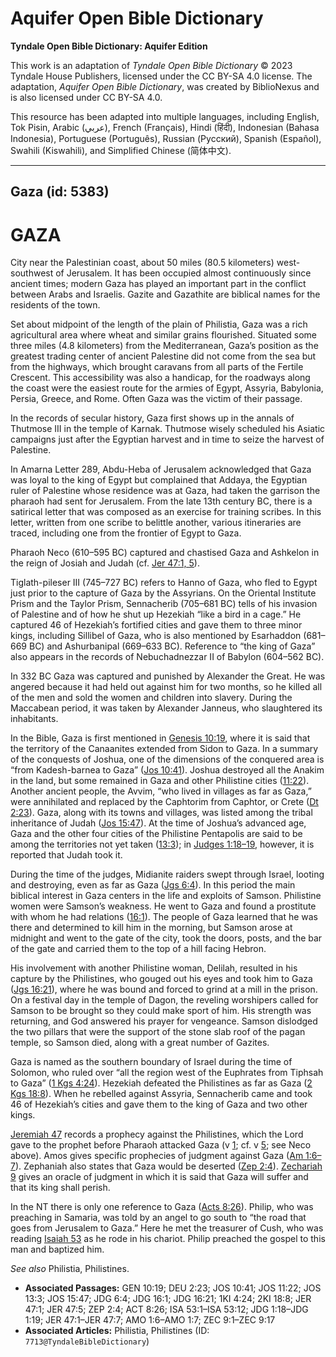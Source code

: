 # Aquifer Open Bible Dictionary

**Tyndale Open Bible Dictionary: Aquifer Edition**

This work is an adaptation of *Tyndale Open Bible Dictionary* © 2023 Tyndale House Publishers, licensed under the CC BY\-SA 4\.0 license. The adaptation, *Aquifer Open Bible Dictionary*, was created by BiblioNexus and is also licensed under CC BY\-SA 4\.0\.

This resource has been adapted into multiple languages, including English, Tok Pisin, Arabic (عربي), French (Français), Hindi (हिंदी), Indonesian (Bahasa Indonesia), Portuguese (Português), Russian (Русский), Spanish (Español), Swahili (Kiswahili), and Simplified Chinese (简体中文).



--------------------------------

## Gaza (id: 5383)

GAZA
====

City near the Palestinian coast, about 50 miles (80\.5 kilometers) west\-southwest of Jerusalem. It has been occupied almost continuously since ancient times; modern Gaza has played an important part in the conflict between Arabs and Israelis. Gazite and Gazathite are biblical names for the residents of the town.

Set about midpoint of the length of the plain of Philistia, Gaza was a rich agricultural area where wheat and similar grains flourished. Situated some three miles (4\.8 kilometers) from the Mediterranean, Gaza’s position as the greatest trading center of ancient Palestine did not come from the sea but from the highways, which brought caravans from all parts of the Fertile Crescent. This accessibility was also a handicap, for the roadways along the coast were the easiest route for the armies of Egypt, Assyria, Babylonia, Persia, Greece, and Rome. Often Gaza was the victim of their passage.

In the records of secular history, Gaza first shows up in the annals of Thutmose III in the temple of Karnak. Thutmose wisely scheduled his Asiatic campaigns just after the Egyptian harvest and in time to seize the harvest of Palestine.

In Amarna Letter 289, Abdu\-Heba of Jerusalem acknowledged that Gaza was loyal to the king of Egypt but complained that Addaya, the Egyptian ruler of Palestine whose residence was at Gaza, had taken the garrison the pharaoh had sent for Jerusalem. From the late 13th century BC, there is a satirical letter that was composed as an exercise for training scribes. In this letter, written from one scribe to belittle another, various itineraries are traced, including one from the frontier of Egypt to Gaza.

Pharaoh Neco (610–595 BC) captured and chastised Gaza and Ashkelon in the reign of Josiah and Judah (cf. [Jer 47:1, 5](https://ref.ly/Jer47:1,Jer47:5)).

Tiglath\-pileser III (745–727 BC) refers to Hanno of Gaza, who fled to Egypt just prior to the capture of Gaza by the Assyrians. On the Oriental Institute Prism and the Taylor Prism, Sennacherib (705–681 BC) tells of his invasion of Palestine and of how he shut up Hezekiah “like a bird in a cage.” He captured 46 of Hezekiah’s fortified cities and gave them to three minor kings, including Sillibel of Gaza, who is also mentioned by Esarhaddon (681–669 BC) and Ashurbanipal (669–633 BC). Reference to “the king of Gaza” also appears in the records of Nebuchadnezzar II of Babylon (604–562 BC).

In 332 BC Gaza was captured and punished by Alexander the Great. He was angered because it had held out against him for two months, so he killed all of the men and sold the women and children into slavery. During the Maccabean period, it was taken by Alexander Janneus, who slaughtered its inhabitants.

In the Bible, Gaza is first mentioned in [Genesis 10:19](https://ref.ly/Gen10:19), where it is said that the territory of the Canaanites extended from Sidon to Gaza. In a summary of the conquests of Joshua, one of the dimensions of the conquered area is “from Kadesh\-barnea to Gaza” ([Jos 10:41](https://ref.ly/Josh10:41)). Joshua destroyed all the Anakim in the land, but some remained in Gaza and other Philistine cities ([11:22](https://ref.ly/Josh11:22)). Another ancient people, the Avvim, “who lived in villages as far as Gaza,” were annihilated and replaced by the Caphtorim from Caphtor, or Crete ([Dt 2:23](https://ref.ly/Deut2:23)). Gaza, along with its towns and villages, was listed among the tribal inheritance of Judah ([Jos 15:47](https://ref.ly/Josh15:47)). At the time of Joshua’s advanced age, Gaza and the other four cities of the Philistine Pentapolis are said to be among the territories not yet taken ([13:3](https://ref.ly/Josh13:3)); in [Judges 1:18–19](https://ref.ly/Judg1:18-Judg1:19), however, it is reported that Judah took it.

During the time of the judges, Midianite raiders swept through Israel, looting and destroying, even as far as Gaza ([Jgs 6:4](https://ref.ly/Judg6:4)). In this period the main biblical interest in Gaza centers in the life and exploits of Samson. Philistine women were Samson’s weakness. He went to Gaza and found a prostitute with whom he had relations ([16:1](https://ref.ly/Judg16:1)). The people of Gaza learned that he was there and determined to kill him in the morning, but Samson arose at midnight and went to the gate of the city, took the doors, posts, and the bar of the gate and carried them to the top of a hill facing Hebron.

His involvement with another Philistine woman, Delilah, resulted in his capture by the Philistines, who gouged out his eyes and took him to Gaza ([Jgs 16:21](https://ref.ly/Judg16:21)), where he was bound and forced to grind at a mill in the prison. On a festival day in the temple of Dagon, the reveling worshipers called for Samson to be brought so they could make sport of him. His strength was returning, and God answered his prayer for vengeance. Samson dislodged the two pillars that were the support of the stone slab roof of the pagan temple, so Samson died, along with a great number of Gazites.

Gaza is named as the southern boundary of Israel during the time of Solomon, who ruled over “all the region west of the Euphrates from Tiphsah to Gaza” ([1 Kgs 4:24](https://ref.ly/1Kgs4:24)). Hezekiah defeated the Philistines as far as Gaza ([2 Kgs 18:8](https://ref.ly/2Kgs18:8)). When he rebelled against Assyria, Sennacherib came and took 46 of Hezekiah’s cities and gave them to the king of Gaza and two other kings.

[Jeremiah 47](https://ref.ly/Jer47:1-Jer47:7) records a prophecy against the Philistines, which the Lord gave to the prophet before Pharaoh attacked Gaza (v [1](https://ref.ly/Jer47:1); cf. v [5](https://ref.ly/Jer47:5); see Neco above). Amos gives specific prophecies of judgment against Gaza ([Am 1:6–7](https://ref.ly/Amos1:6-Amos1:7)). Zephaniah also states that Gaza would be deserted ([Zep 2:4](https://ref.ly/Zeph2:4)). [Zechariah 9](https://ref.ly/Zech9:1-Zech9:17) gives an oracle of judgment in which it is said that Gaza will suffer and that its king shall perish.

In the NT there is only one reference to Gaza ([Acts 8:26](https://ref.ly/Acts8:26)). Philip, who was preaching in Samaria, was told by an angel to go south to “the road that goes from Jerusalem to Gaza.” Here he met the treasurer of Cush, who was reading [Isaiah 53](https://ref.ly/Isa53:1-Isa53:12) as he rode in his chariot. Philip preached the gospel to this man and baptized him.

*See also* Philistia, Philistines.

* **Associated Passages:** GEN 10:19; DEU 2:23; JOS 10:41; JOS 11:22; JOS 13:3; JOS 15:47; JDG 6:4; JDG 16:1; JDG 16:21; 1KI 4:24; 2KI 18:8; JER 47:1; JER 47:5; ZEP 2:4; ACT 8:26; ISA 53:1–ISA 53:12; JDG 1:18–JDG 1:19; JER 47:1–JER 47:7; AMO 1:6–AMO 1:7; ZEC 9:1–ZEC 9:17
* **Associated Articles:** Philistia, Philistines (ID: `7713@TyndaleBibleDictionary`)

